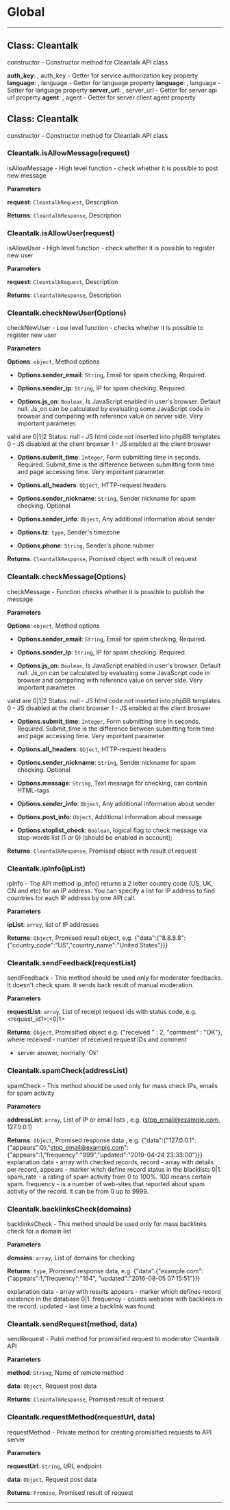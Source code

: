 # Global





* * *

## Class: Cleantalk
constructor - Constructor method for Cleantalk API class

**auth_key**:  , auth_key - Getter for service authorization key property
**language**:  , language - Getter for language property
**language**:  , language - Setter for language property
**server_url**:  , server_url - Getter for server api url property
**agent**:  , agent - Getter for server client agent property

## Class: Cleantalk
constructor - Constructor method for Cleantalk API class

### Cleantalk.isAllowMessage(request) 

isAllowMessage - High level function - check whether it is possible to post new message

**Parameters**

**request**: `CleantalkRequest`, Description

**Returns**: `CleantalkResponse`, Description

### Cleantalk.isAllowUser(request) 

isAllowUser - High level function - check whether it is possible to register new user

**Parameters**

**request**: `CleantalkRequest`, Description

**Returns**: `CleantalkResponse`, Description

### Cleantalk.checkNewUser(Options) 

checkNewUser - Low level function - checks whether it is possible to register new user

**Parameters**

**Options**: `object`, Method options

 - **Options.sender_email**: `String`, Email for spam checking, Required.

 - **Options.sender_ip**: `String`, IP for spam checking. Required.

 - **Options.js_on**: `Boolean`, Is JavaScript enabled in
user's browser. Default null. Js_on can be calculated by evaluating some
JavaScript code in browser and comparing with reference value
on server side. Very important parameter.

valid are 0|1|2
Status:
 null - JS html code not inserted into phpBB templates
 0 - JS disabled at the client browser
 1 - JS enabled at the client broswer

 - **Options.submit_time**: `Integer`, Form submitting time in seconds. Required.
 Submit_time is the difference between submitting form time and
 page accessing time. Very important parameter.

 - **Options.all_headers**: `Object`, HTTP-request headers

 - **Options.sender_nickname**: `String`, Sender nickname for spam checking. Optional

 - **Options.sender_info**: `Object`, Any additional information about sender

 - **Options.tz**: `type`, Sender's timezone

 - **Options.phone**: `String`, Sender's phone nubmer

**Returns**: `CleantalkResponse`, Promised object with result of request

### Cleantalk.checkMessage(Options) 

checkMessage - Function checks whether it is possible to publish the message

**Parameters**

**Options**: `object`, Method options

 - **Options.sender_email**: `String`, Email for spam checking, Required.

 - **Options.sender_ip**: `String`, IP for spam checking. Required.

 - **Options.js_on**: `Boolean`, Is JavaScript enabled in
user's browser. Default null. Js_on can be calculated by evaluating some
JavaScript code in browser and comparing with reference value
on server side. Very important parameter.

valid are 0|1|2
Status:
 null - JS html code not inserted into phpBB templates
 0 - JS disabled at the client browser
 1 - JS enabled at the client broswer

 - **Options.submit_time**: `Integer`, Form submitting time in seconds. Required.
 Submit_time is the difference between submitting form time and
 page accessing time. Very important parameter.

 - **Options.all_headers**: `Object`, HTTP-request headers

 - **Options.sender_nickname**: `String`, Sender nickname for spam checking. Optional

 - **Options.message**: `String`, Text message for checking, can contain HTML-tags

 - **Options.sender_info**: `Object`, Any additional information about sender

 - **Options.post_info**: `Object`, Additional information about message

 - **Options.stoplist_check**: `Boolean`, logical flag to check
message via stop-words list (1 or 0) (should be enabled in account);

**Returns**: `CleantalkResponse`, Promised object with result of request

### Cleantalk.ipInfo(ipList) 

ipInfo - The API method ip_info() returns a 2 letter country code
(US, UK, CN and etc) for an IP address. You can specify a list
for IP address to find countries for each IP address by one API call.

**Parameters**

**ipList**: `array`, list of IP addresses

**Returns**: `Object`, Promised result object, e.g. {"data":{"8.8.8.8":{"country_code":"US","country_name":"United States"}}}

### Cleantalk.sendFeedback(requestList) 

sendFeedback - This method should be used only for moderator feedbacks.
	It doesn't check spam. It sends back result of manual moderation.

**Parameters**

**requestList**: `array`, List of receipt request ids with status code,
e.g. <request_id1>:<0|1>

**Returns**: `Object`, Promisified object e.g. {"received " : 2, "comment" : "OK"},
where received - number of received request IDs and comment
- server answer, normally 'Ok'

### Cleantalk.spamCheck(addressList) 

spamCheck - This method should be used only for mass check IPs, emails
for spam activity

**Parameters**

**addressList**: `array`, List of IP or email lists
, e.g. (stop_email@example.com, 127.0.0.1)

**Returns**: `Object`, Promised response data
, e.g. {"data":{"127.0.0.1":{"appears":0},"stop_email@example.com":
{"appears":1,"frequency":"999","updated":"2019-04-24 23:33:00"}}}
explanation
data - array with checked records,
record - array with details per record,
appears - marker witch define record status in the blacklists 0|1.
spam_rate - a rating of spam activity from 0 to 100%. 100 means certain spam.
frequency - is a number of web-sites that reported about spam activity
of the record. It can be from 0 up to 9999.

### Cleantalk.backlinksCheck(domains) 

backlinksCheck - This method should be used only for mass backlinks
check for a domain list

**Parameters**

**domains**: `array`, List of domains for checking

**Returns**: `type`, Promised response data, e.g.
{"data":{"example.com":{"appears":1,"frequency":"164",
"updated":"2016-08-05 07:15:51"}}}

explanation
data - array with results
appears - marker which defines record existence in the database 0|1.
frequency - counts websites with backlinks in the record.
updated - last time a backlink was found.

### Cleantalk.sendRequest(method, data) 

sendRequest - Publi method for promisified request to moderator Cleantalk API

**Parameters**

**method**: `String`, Name of remote method

**data**: `Object`, Request post data

**Returns**: `CleantalkResponse`, Promised result of request

### Cleantalk.requestMethod(requestUrl, data) 

requestMethod - Private method for creating promisified requests to API server

**Parameters**

**requestUrl**: `String`, URL endpoint

**data**: `Object`, Request post data

**Returns**: `Promise`, Promised result of request



* * *










